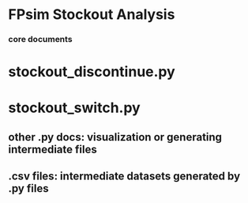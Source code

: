 ﻿# FPsim Stockout Analysis


### core documents
# stockout_discontinue.py 
# stockout_switch.py

## other .py docs: visualization or generating intermediate files 
## .csv files: intermediate datasets generated by .py files

